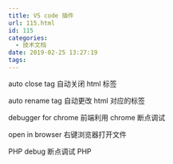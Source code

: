```yaml
---
title: VS code 插件
url: 115.html
id: 115
categories:
  - 技术文档
date: 2019-02-25 13:27:19
tags:
---
```


auto close tag 自动关闭 html 标签

auto rename tag 自动更改 html 对应的标签

debugger for chrome 前端利用 chrome 断点调试

open in browser 右键浏览器打开文件

PHP debug 断点调试 PHP